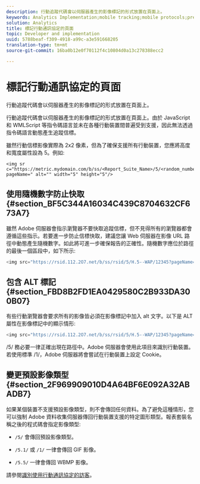 ```yaml
---
description: 行動追蹤代碼會以伺服器產生的影像標記的形式放置在頁面上。
keywords: Analytics Implementation;mobile tracking;mobile protocols;prevent caching;alt tag;default image type
solution: Analytics
title: 標記行動通訊協定的頁面
topic: Developer and implementation
uuid: 5788beaf-f309-4918-a99c-a3e591668205
translation-type: tm+mt
source-git-commit: 16ba0b12e0f70112f4c10804d0a13c278388ecc2

---
```



# 標記行動通訊協定的頁面

行動追蹤代碼會以伺服器產生的影像標記的形式放置在頁面上。

行動追蹤代碼會以伺服器產生的影像標記的形式放置在頁面上。由於 JavaScript 和 WMLScript 等指令碼語言並未在各種行動裝置間普遍受到支援，因此無法透過指令碼語言動態產生追蹤信標。

雖然行動信標影像實際為 2x2 像素，但為了確保支援所有行動裝置，您應將高度和寬度屬性設為 5。例如:

```
<img sr c="https://metric.mydomain.com/b/ss/<Report_Suite_Name>/5/<random_number>?pageName=" alt="" width="5" height="5"/>
```

## 使用隨機數字防止快取 {#section_BF5C344A16034C439C8704632CF673A7}

雖然 Adobe 伺服器會指示瀏覽器不要快取追蹤信標，但不見得所有的瀏覽器都會遵循這些指示。若要進一步防止信標快取，建議您讓 Web 伺服器在影像 URL 路徑中動態產生隨機數字。如此將可進一步確保報告的正確性。隨機數字應位於路徑的最後一個區段中，如下所示: 

```js
<img src="https://rsid.112.2O7.net/b/ss/rsid/5/H.5--WAP/12345?pageName=" />.
```

## 包含 ALT 標記 {#section_FBD8B2FD1EA0429580C2B933DA300B07}

有些行動瀏覽器會要求所有的影像皆必須在影像標記中加入 alt 文字。以下是 ALT 屬性在影像標記中的顯示情形: 

```js
<img src="https://rsid.112.2O7.net/b/ss/rsid/5/H.5--WAP/12345?pageName=" alt=""/>.
```

/5/ 務必要一律正確出現在路徑中。Adobe 伺服器會使用此項目來識別行動裝置。若使用標準 /1/，Adobe 伺服器將會嘗試在行動裝置上設定 Cookie。

## 變更預設影像類型 {#section_2F969909010D4A64BF6E092A32ABADB7}

如果某個裝置不支援預設影像類型，則不會傳回任何資料。為了避免這種情形，您可以強制 Adobe 資料收集伺服器傳回行動裝置支援的特定圖形類型。報表套裝名稱之後的程式碼會指定影像類型:

* `/5/` 會傳回預設影像類型。
* `/5.1/` 或 `/1/` 一律會傳回 GIF 影像。

* `/5.5/` 一律會傳回 WBMP 影像。

請參閱[識別使用行動通訊協定的訪客](/help/implement/js-implementation/c-unique-visitors/visid-mobile.md)。
